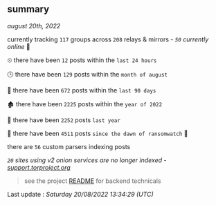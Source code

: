 
## summary
_august 20th, 2022_

currently tracking `117` groups across `208` relays & mirrors - _`50` currently online_ 📡

⏲ there have been `12` posts within the `last 24 hours`

🕓 there have been `129` posts within the `month of august`

📅 there have been `672` posts within the `last 90 days`

🏚 there have been `2225` posts within the `year of 2022`

🚀 there have been `2252` posts `last year`

🦕 there have been `4511` posts `since the dawn of ransomwatch` 🐣

there are `56` custom parsers indexing posts

_`20` sites using v2 onion services are no longer indexed - [support.torproject.org](https://support.torproject.org/onionservices/v2-deprecation/)_

> see the project [README](https://github.com/jmousqueton/ransomwatch#readme) for backend technicals



Last update : _Saturday 20/08/2022 13:34:29 (UTC)_

